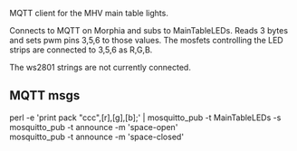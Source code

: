 MQTT client for the MHV main table lights.

Connects to MQTT on Morphia and subs to MainTableLEDs.
Reads 3 bytes and sets pwm pins 3,5,6 to those values.
The mosfets controlling the LED strips are connected
to 3,5,6 as R,G,B.

The ws2801 strings are not currently connected.

MQTT msgs
---------

perl -e 'print pack "ccc",[r],[g],[b];' | mosquitto_pub -t MainTableLEDs -s  
mosquitto_pub -t announce -m 'space-open'  
mosquitto_pub -t announce -m 'space-closed'  

